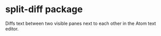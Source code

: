 # split-diff package

Diffs text between two visible panes next to each other in the Atom text editor.
